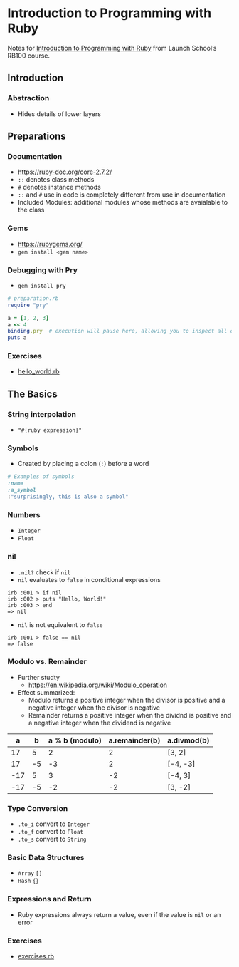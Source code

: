 # Introduction to Programming with Ruby

Notes for [Introduction to Programming with Ruby](https://launchschool.com/books/ruby) from Launch School’s RB100 course.

## Introduction

### Abstraction
* Hides details of lower layers

## Preparations

### Documentation
* https://ruby-doc.org/core-2.7.2/
* `::` denotes class methods
* `#` denotes instance methods
* `::` and `#` use in code is completely different from use in documentation
* Included Modules: additional modules whose methods are avaialable to the class

### Gems
* https://rubygems.org/
* `gem install <gem name>`

### Debugging with Pry
* `gem install pry`
```ruby
# preparation.rb
require "pry"

a = [1, 2, 3]
a << 4
binding.pry  # execution will pause here, allowing you to inspect all objects
puts a
```
### Exercises
* [hello_world.rb](02_preparations/hello_world.rb)

## The Basics

### String interpolation
* `"#{ruby expression}"`

### Symbols
* Created by placing a colon (`:`) before a word
```ruby
# Examples of symbols
:name
:a_symbol
:"surprisingly, this is also a symbol"
```

### Numbers
* `Integer`
* `Float`

### nil
* `.nil?` check if `nil`
* `nil` evaluates to `false` in conditional expressions
```
irb :001 > if nil
irb :002 > puts "Hello, World!"
irb :003 > end
=> nil
```
* `nil` is not equivalent to `false`
```
irb :001 > false == nil
=> false
```

### Modulo vs. Remainder
* Further studty
  * https://en.wikipedia.org/wiki/Modulo_operation
* Effect summarized:
  * Modulo returns a positive integer when the divisor is positive and a negative integer when the divisor is negative
  * Remainder returns a positive integer when the dividnd is positive and a negative integer when the dividend is negative

a | b | a % b (modulo) | a.remainder(b) | a.divmod(b)
-- | -- | -- | -- | --
17 | 5 | 2 | 2 | [3, 2]
17 | -5 | -3 | 2 | [-4, -3]
-17 | 5 | 3 | -2 | [-4, 3]
-17 | -5 | -2 | -2 | [3, -2]

### Type Conversion
* `.to_i` convert to `Integer`
* `.to_f` convert to `Float`
* `.to_s` convert to `String`

### Basic Data Structures
* `Array` `[]`
* `Hash` `{}`

### Expressions and Return
* Ruby expressions always return a value, even if the value is `nil` or an error

### Exercises
* [exercises.rb](03_the_basics/exercises.rb)
